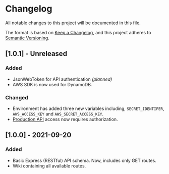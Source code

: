 # Changelog
All notable changes to this project will be documented in this file.

The format is based on [Keep a Changelog](https://keepachangelog.com/en/1.0.0/),
and this project adheres to [Semantic Versioning](https://semver.org/spec/v2.0.0.html).

## [1.0.1] - Unreleased
### Added
- JsonWebToken for API authentication *(planned)*
- AWS SDK is now used for DynamoDB.

### Changed
- Environment has added three new variables including, `SECRET_IDENTIFER`, `AWS_ACCESS_KEY` and `AWS_SECRET_ACCESS_KEY`.
- [Production API](https://ske19-api.herokuapp.com/) access now requires authorization. 

## [1.0.0] - 2021-09-20
### Added
- Basic Express (RESTful) API schema. Now, includes only GET routes.
- Wiki containing all available routes.